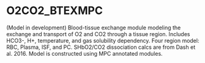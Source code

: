 # O2CO2_BTEXMPC
(Model in development) Blood-tissue exchange module modeling the exchange and transport of O2 and CO2 through a tissue region. Includes HCO3-, H+, temperature, and gas solubility dependency. Four region model: RBC, Plasma, ISF, and PC. SHbO2/CO2 dissociation calcs are from Dash et al. 2016. Model is constructed using MPC annotated modules.
